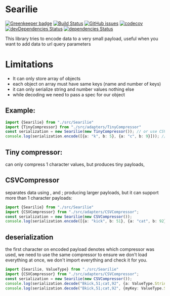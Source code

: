 # Searilie

[![Greenkeeper badge](https://badges.greenkeeper.io/fossapps/searilie.svg)](https://greenkeeper.io/)
[![Build Status](https://travis-ci.com/fossapps/searilie.svg)](https://travis-ci.com/fossapps/searilie)
[![GitHub issues](https://img.shields.io/github/issues/fossapps/searilie.svg)](https://github.com/fossapps/searilie/issues)
[![codecov](https://codecov.io/gh/fossapps/searilie/branch/master/graph/badge.svg)](https://codecov.io/gh/fossapps/searilie)
[![devDependencies Status](https://david-dm.org/fossapps/searilie/dev-status.svg)](https://david-dm.org/fossapps/searilie?type=dev)
[![dependencies Status](https://david-dm.org/fossapps/searilie/status.svg)](https://david-dm.org/fossapps/searilie)

This library tries to encode data to a very small payload, useful when you want to add data to url query parameters

# Limitations
- It can only store array of objects
- each object on array must have same keys (name and number of keys)
- it can only serialize string and number values nothing else
- while decoding we need to pass a spec for our object

## Example:
```typescript
import {Searilie} from "./src/Searilie"
import {TinyCompressor} from "./src/adapters/TinyCompressor"
const serialization = new Searilie(new TinyCompressor()); // or use CSVCompressor
console.log(serialization.encode([{a: "k", b: 5}, {a: "c", b: 9}])); // Ak5c9
```

## Tiny compressor:
can only compress 1 character values, but produces tiny payloads,

## CSVCompressor
separates data using , and ; producing larger payloads, but it can support more than 1 character payloads:
```typescript
import {Searilie} from "./src/Searilie"
import {CSVCompressor} from "./src/adapters/CSVCompressor"; 
const serialization = new Searilie(new CSVCompressor());
console.log(serialization.encode([{a: "kick", b: 51}, {a: "cat", b: 92}])); // Bkick,51;cat,92
```

## deserialization
the first character on encoded payload denotes which compressor was used, we need to use the same compressor to ensure we don't load everything at once, we don't import everything and check it for you.
```typescript
import {Searilie, ValueType} from "./src/Searilie"
import {CSVCompressor} from "./src/adapters/CSVCompressor"; 
const serialization = new Searilie(new CSVCompressor());
console.log(serialization.decode("Bkick,51;cat,92", {a: ValueType.String, b: ValueType.Number})); // [{a: "kick", b: 51}, {a: "cat", b: 92}]
console.log(serialization.decode("Bkick,51;cat,92", {myKey: ValueType.String, newKey: ValueType.Number})); // [{myKey: "kick", newKey: 51}, {myKey: "cat", newKey: 92}]
```
